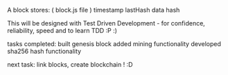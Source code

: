 A block stores: ( block.js file )
  timestamp
  lastHash
  data
  hash
  
This will be designed with Test Driven Development - for confidence, reliability, speed and to learn TDD :P :) 

tasks completed:
	built genesis block
	added mining functionality
	developed sha256 hash functionality

next task:
	link blocks, create blockchain ! :D